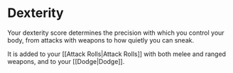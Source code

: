 # Dexterity
Your dexterity score determines the precision with which you control your body, from attacks with weapons to how quietly you can sneak. 

It is added to your [[Attack Rolls|Attack Rolls]] with both melee and ranged weapons, and to your [[Dodge|Dodge]].
